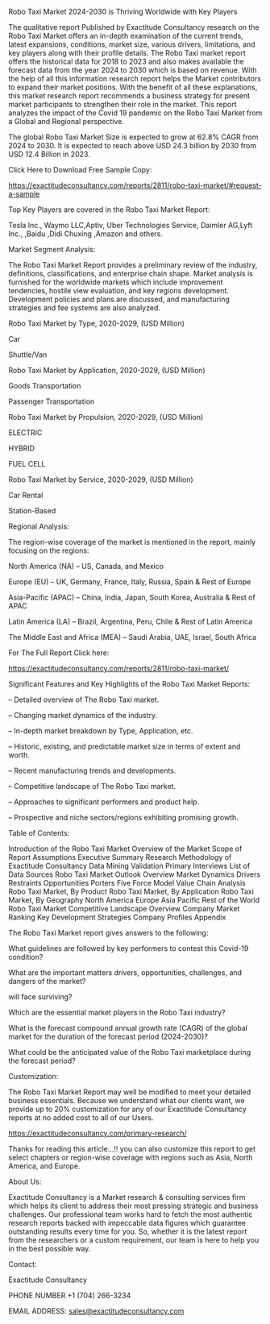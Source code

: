 Robo Taxi Market 2024-2030 is Thriving Worldwide with Key Players

The qualitative report Published by Exactitude Consultancy research on the Robo Taxi Market offers an in-depth examination of the current trends, latest expansions, conditions, market size, various drivers, limitations, and key players along with their profile details. The Robo Taxi market report offers the historical data for 2018 to 2023 and also makes available the forecast data from the year 2024 to 2030 which is based on revenue. With the help of all this information research report helps the Market contributors to expand their market positions. With the benefit of all these explanations, this market research report recommends a business strategy for present market participants to strengthen their role in the market. This report analyzes the impact of the Covid 19 pandemic on the Robo Taxi Market from a Global and Regional perspective.

The global Robo Taxi Market Size is expected to grow at 62.8% CAGR from 2024 to 2030. It is expected to reach above USD 24.3 billion by 2030 from USD 12.4 Billion in 2023.

Click Here to Download Free Sample Copy:

https://exactitudeconsultancy.com/reports/2811/robo-taxi-market/#request-a-sample

Top Key Players are covered in the Robo Taxi Market Report:

Tesla Inc., Waymo LLC,Aptiv, Uber Technologies Service, Daimler AG,Lyft Inc., ,Baidu ,Didi Chuxing ,Amazon and others.

Market Segment Analysis:

The Robo Taxi Market Report provides a preliminary review of the industry, definitions, classifications, and enterprise chain shape. Market analysis is furnished for the worldwide markets which include improvement tendencies, hostile view evaluation, and key regions development. Development policies and plans are discussed, and manufacturing strategies and fee systems are also analyzed.

Robo Taxi Market by Type, 2020-2029, (USD Million)

Car

Shuttle/Van

Robo Taxi Market by Application, 2020-2029, (USD Million)

Goods Transportation

Passenger Transportation

Robo Taxi Market by Propulsion, 2020-2029, (USD Million)

ELECTRIC

HYBRID

FUEL CELL

Robo Taxi Market by Service, 2020-2029, (USD Million)

Car Rental

Station-Based

Regional Analysis:

The region-wise coverage of the market is mentioned in the report, mainly focusing on the regions:

North America (NA) – US, Canada, and Mexico

Europe (EU) – UK, Germany, France, Italy, Russia, Spain & Rest of Europe

Asia-Pacific (APAC) – China, India, Japan, South Korea, Australia & Rest of APAC

Latin America (LA) – Brazil, Argentina, Peru, Chile & Rest of Latin America

The Middle East and Africa (MEA) – Saudi Arabia, UAE, Israel, South Africa

For The Full Report Click here:

https://exactitudeconsultancy.com/reports/2811/robo-taxi-market/

Significant Features and Key Highlights of the Robo Taxi Market Reports:

– Detailed overview of The Robo Taxi market.

– Changing market dynamics of the industry.

– In-depth market breakdown by Type, Application, etc.

– Historic, existing, and predictable market size in terms of extent and worth.

– Recent manufacturing trends and developments.

– Competitive landscape of The Robo Taxi market.

– Approaches to significant performers and product help.

– Prospective and niche sectors/regions exhibiting promising growth.

Table of Contents:

Introduction of the Robo Taxi Market
Overview of the Market
Scope of Report
Assumptions
Executive Summary
Research Methodology of Exactitude Consultancy
Data Mining
Validation
Primary Interviews
List of Data Sources
Robo Taxi Market Outlook
Overview
Market Dynamics
Drivers
Restraints
Opportunities
Porters Five Force Model
Value Chain Analysis
Robo Taxi Market, By Product
Robo Taxi Market, By Application
Robo Taxi Market, By Geography
North America
Europe
Asia Pacific
Rest of the World
Robo Taxi Market Competitive Landscape
Overview
Company Market Ranking
Key Development Strategies
Company Profiles
Appendix

The Robo Taxi Market report gives answers to the following:

What guidelines are followed by key performers to contest this Covid-19 condition?

What are the important matters drivers, opportunities, challenges, and dangers of the market?

will face surviving?

Which are the essential market players in the Robo Taxi industry?

What is the forecast compound annual growth rate (CAGR) of the global market for the duration of the forecast period (2024-2030)?

What could be the anticipated value of the Robo Taxi marketplace during the forecast period?

Customization:

The Robo Taxi Market Report may well be modified to meet your detailed business essentials. Because we understand what our clients want, we provide up to 20% customization for any of our Exactitude Consultancy reports at no added cost to all of our Users.

https://exactitudeconsultancy.com/primary-research/

Thanks for reading this article...!! you can also customize this report to get select chapters or region-wise coverage with regions such as Asia, North America, and Europe.

About Us:

Exactitude Consultancy is a Market research & consulting services firm which helps its client to address their most pressing strategic and business challenges. Our professional team works hard to fetch the most authentic research reports backed with impeccable data figures which guarantee outstanding results every time for you. So, whether it is the latest report from the researchers or a custom requirement, our team is here to help you in the best possible way.

Contact:

Exactitude Consultancy

PHONE NUMBER +1 (704) 266-3234

EMAIL ADDRESS: sales@exactitudeconsultancy.com  
